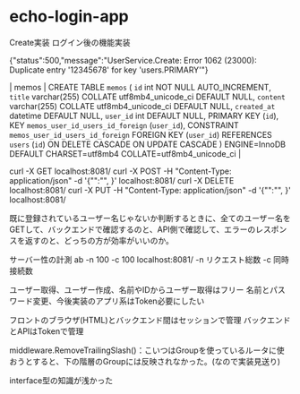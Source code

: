 # echo-login-app

Create実装
ログイン後の機能実装

{"status":500,"message":"UserService.Create: Error 1062 (23000): Duplicate entry '12345678' for key 'users.PRIMARY'"}

| memos | CREATE TABLE `memos` (
  `id` int NOT NULL AUTO_INCREMENT,
  `title` varchar(255) COLLATE utf8mb4_unicode_ci DEFAULT NULL,
  `content` varchar(255) COLLATE utf8mb4_unicode_ci DEFAULT NULL,
  `created_at` datetime DEFAULT NULL,
  `user_id` int DEFAULT NULL,
  PRIMARY KEY (`id`),
  KEY `memos_user_id_users_id_foreign` (`user_id`),
  CONSTRAINT `memos_user_id_users_id_foreign` FOREIGN KEY (`user_id`) REFERENCES `users` (`id`) ON DELETE CASCADE ON UPDATE CASCADE
) ENGINE=InnoDB DEFAULT CHARSET=utf8mb4 COLLATE=utf8mb4_unicode_ci |

curl -X GET localhost:8081/
curl -X POST -H "Content-Type: application/json" -d '{"":"", }' localhost:8081/
curl -X DELETE localhost:8081/
curl -X PUT -H "Content-Type: application/json" -d '{"":"", }' localhost:8081/

既に登録されているユーザー名じゃないか判断するときに、全てのユーザー名をGETして、バックエンドで確認するのと、API側で確認して、エラーのレスポンスを返すのと、どっちの方が効率がいいのか。

サーバー性の計測
ab -n 100 -c 100 localhost:8081/
-n リクエスト総数 -c 同時接続数

ユーザー取得、ユーザー作成、名前やIDからユーザー取得はフリー
名前とパスワード変更、今後実装のアプリ系はToken必要にしたい

フロントのブラウザ(HTML)とバックエンド間はセッションで管理
バックエンドとAPIはTokenで管理

middleware.RemoveTrailingSlash()：こいつはGroupを使っているルータに使おうとすると、下の階層のGroupには反映されなかった。(なので実装見送り)

interface型の知識が浅かった
